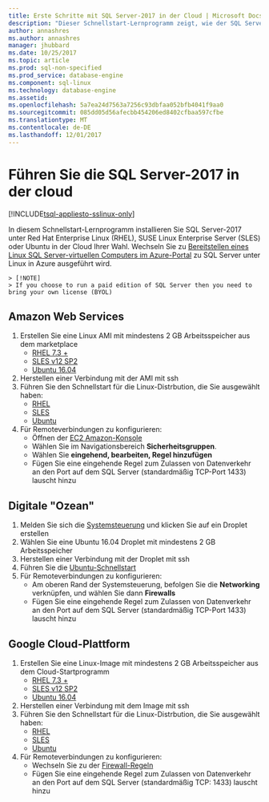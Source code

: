 ```yaml
---
title: Erste Schritte mit SQL Server-2017 in der Cloud | Microsoft Docs
description: "Dieser Schnellstart-Lernprogramm zeigt, wie der SQL Server-2017 unter Linux in der Cloud Ihrer Wahl ausführen."
author: annashres
ms.author: annashres
manager: jhubbard
ms.date: 10/25/2017
ms.topic: article
ms.prod: sql-non-specified
ms.prod_service: database-engine
ms.component: sql-linux
ms.technology: database-engine
ms.assetid: 
ms.openlocfilehash: 5a7ea24d7563a7256c93dbfaa052bfb4041f9aa0
ms.sourcegitcommit: 085dd05d56afecbb454206ed8402cfbaa597cfbe
ms.translationtype: MT
ms.contentlocale: de-DE
ms.lasthandoff: 12/01/2017
---
```

# <a name="run-the-sql-server-2017-in-the-cloud"></a>Führen Sie die SQL Server-2017 in der cloud

[!INCLUDE[tsql-appliesto-sslinux-only](../includes/tsql-appliesto-sslinux-only.md)]

In diesem Schnellstart-Lernprogramm installieren Sie SQL Server-2017 unter Red Hat Enterprise Linux (RHEL), SUSE Linux Enterprise Server (SLES) oder Ubuntu in der Cloud Ihrer Wahl. Wechseln Sie zu [Bereitstellen eines Linux SQL Server-virtuellen Computers im Azure-Portal](https://docs.microsoft.com/en-us/azure/virtual-machines/linux/sql/provision-sql-server-linux-virtual-machine?toc=%2fsql%2flinux%2ftoc.json) zu SQL Server unter Linux in Azure ausgeführt wird.

    > [!NOTE]
    > If you choose to run a paid edition of SQL Server then you need to bring your own license (BYOL)

## <a name="amazon-web-services"></a>Amazon Web Services
1.  Erstellen Sie eine Linux AMI mit mindestens 2 GB Arbeitsspeicher aus dem marketplace 
    * [RHEL 7.3 +](https://aws.amazon.com/marketplace/pp/B00KWBZVK6)
    * [SLES v12 SP2](https://aws.amazon.com/marketplace/pp/B00PMM99PI)
    * [Ubuntu 16.04](https://aws.amazon.com/marketplace/pp/B01JBL2M0O)
1.  Herstellen einer Verbindung mit der AMI mit ssh
1.  Führen Sie den Schnellstart für die Linux-Distrbution, die Sie ausgewählt haben: 
    * [RHEL](quickstart-install-connect-red-hat.md)
    * [SLES](quickstart-install-connect-suse.md)
    * [Ubuntu](quickstart-install-connect-ubuntu.md)
1.  Für Remoteverbindungen zu konfigurieren: 
    * Öffnen der [EC2 Amazon-Konsole]( https://console.aws.amazon.com/ec2/)
    * Wählen Sie im Navigationsbereich **Sicherheitsgruppen**. 
    * Wählen Sie **eingehend, bearbeiten, Regel hinzufügen**
    * Fügen Sie eine eingehende Regel zum Zulassen von Datenverkehr an den Port auf dem SQL Server (standardmäßig TCP-Port 1433) lauscht hinzu

    
## <a name="digital-ocean"></a>Digitale "Ozean"
1. Melden Sie sich die [Systemsteuerung](https://cloud.digitalocean.com/login) und klicken Sie auf ein Droplet erstellen
1. Wählen Sie eine Ubuntu 16.04 Droplet mit mindestens 2 GB Arbeitsspeicher
1. Herstellen einer Verbindung mit der Droplet mit ssh
1. Führen Sie die [Ubuntu-Schnellstart](quickstart-install-connect-ubuntu.md)
1. Für Remoteverbindungen zu konfigurieren:
    * Am oberen Rand der Systemsteuerung, befolgen Sie die **Networking** verknüpfen, und wählen Sie dann **Firewalls**
    * Fügen Sie eine eingehende Regel zum Zulassen von Datenverkehr an den Port auf dem SQL Server (standardmäßig TCP-Port 1433) lauscht hinzu
    
## <a name="google-cloud-platform"></a>Google Cloud-Plattform
1.  Erstellen Sie eine Linux-Image mit mindestens 2 GB Arbeitsspeicher aus dem Cloud-Startprogramm 
    * [RHEL 7.3 +](https://console.cloud.google.com/launcher/details/rhel-cloud/rhel-7)
    * [SLES v12 SP2](https://console.cloud.google.com/launcher/details/suse-cloud/sles-12)
    * [Ubuntu 16.04](https://console.cloud.google.com/launcher/details/ubuntu-os-cloud/ubuntu-xenial)
1.  Herstellen einer Verbindung mit dem Image mit ssh
1.  Führen Sie den Schnellstart für die Linux-Distrbution, die Sie ausgewählt haben: 
    * [RHEL](quickstart-install-connect-red-hat.md)
    * [SLES](quickstart-install-connect-suse.md)
    * [Ubuntu](quickstart-install-connect-ubuntu.md)
1.  Für Remoteverbindungen zu konfigurieren: 
    * Wechseln Sie zu der [Firewall-Regeln](https://console.cloud.google.com/networking/firewalls)
    * Fügen Sie eine eingehende Regel zum Zulassen von Datenverkehr an den Port auf dem SQL Server (standardmäßig TCP: 1433) lauscht hinzu
